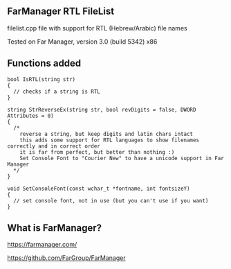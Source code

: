 ## FarManager RTL FileList
filelist.cpp file with support for RTL (Hebrew/Arabic) file names

Tested on Far Manager, version 3.0 (build 5342) x86

## Functions added
```
bool IsRTL(string str)
{
  // checks if a string is RTL
}

string StrReverseEx(string str, bool revDigits = false, DWORD Attributes = 0)
{
  /*
    reverse a string, but keep digits and latin chars intact
    this adds some support for RTL languages to show filenames correctly and in correct order
    it is far from perfect, but better than nothing :)
    Set Console Font to "Courier New" to have a unicode support in Far Manager
  */
}

void SetConsoleFont(const wchar_t *fontname, int fontsizeY)
{
  // set console font, not in use (but you can't use if you want)
}
```

## What is FarManager?
https://farmanager.com/

https://github.com/FarGroup/FarManager
